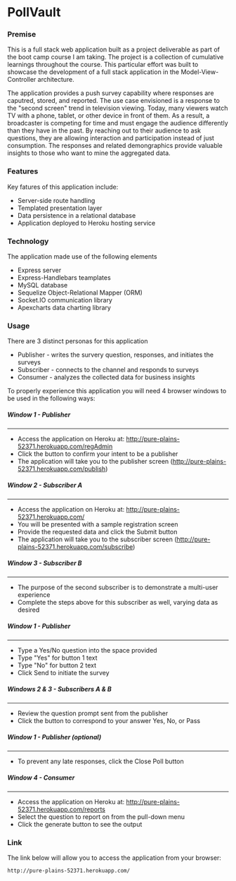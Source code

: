 # PollVault

### Premise
This is a full stack web application built as a project deliverable as part of the boot camp course I am taking.  The project is a
collection of cumulative learnings throughout the course.  This particular effort was built to showcase the development of a full stack 
application in the Model-View-Controller architecture.  

The application provides a push survey capability where responses are caputred, stored, and reported.  The use case envisioned is a
response to the "second screen" trend in television viewing.  Today, many viewers watch TV with a phone, tablet, or other device in 
front of them.  As a result, a broadcaster is competing for time and must engage the audience differently than they have in the past.
By reaching out to their audience to ask questions, they are allowing interaction and participation instead of just consumption.  The
responses and related demongraphics provide valuable insights to those who want to mine the aggregated data.


### Features
Key fatures of this application include:

* Server-side route handling
* Templated presentation layer
* Data persistence in a relational database
* Application deployed to Heroku hosting service

### Technology
The application made use of the following elements
* Express server 
* Express-Handlebars teamplates
* MySQL database 
* Sequelize Object-Relational Mapper (ORM)
* Socket.IO communication library
* Apexcharts data charting library

### Usage
There are 3 distinct personas for this application
* Publisher - writes the survery question, responses, and initiates the surveys
* Subscriber - connects to the channel and responds to surveys
* Consumer - analyzes the collected data for business insights

To properly experience this application you will need 4 browser windows to be used in the following ways:


##### Window 1 - Publisher
---
* Access the application on Heroku at:  http://pure-plains-52371.herokuapp.com/regAdmin
* Click the button to confirm your intent to be a publisher
* The application will take you to the publisher screen (http://pure-plains-52371.herokuapp.com/publish)

##### Window 2 - Subscriber A
---
* Access the application on Heroku at:  http://pure-plains-52371.herokuapp.com/
* You will be presented with a sample registration screen
* Provide the requested data and click the Submit button
* The application will take you to the subscriber screen (http://pure-plains-52371.herokuapp.com/subscribe)

##### Window 3 - Subscriber B
---
* The purpose of the second subscriber is to demonstrate a multi-user experience
* Complete the steps above for this subscriber as well, varying data as desired

##### Window 1 - Publisher
---
* Type a Yes/No question into the space provided
* Type "Yes" for button 1 text
* Type "No" for button 2 text
* Click Send to initiate the survey

##### Windows 2 & 3 - Subscribers A & B
---
* Review the question prompt sent from the publisher
* Click the button to correspond to your answer Yes, No, or Pass

##### Window 1 - Publisher (optional)
---
* To prevent any late responses, click the Close Poll button

##### Window 4 - Consumer
---
* Access the application on Heroku at:  http://pure-plains-52371.herokuapp.com/reports
* Select the question to report on from the pull-down menu
* Click the generate button to see the output

### Link
The link below will allow you to access the application from your browser:

    http://pure-plains-52371.herokuapp.com/ 

